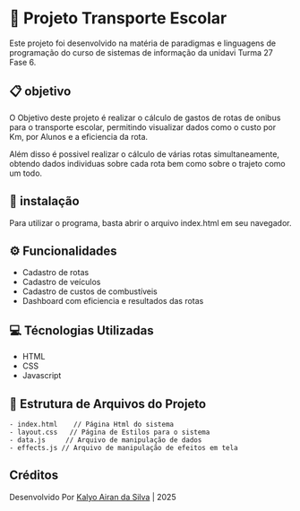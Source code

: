 
# 🚌 Projeto Transporte Escolar

Este projeto foi desenvolvido na matéria de paradigmas e linguagens de programação do curso de sistemas de informação da unidavi Turma 27 Fase 6.

## 📋 objetivo

O Objetivo deste projeto é realizar o cálculo de gastos de rotas de onibus para o transporte escolar, permitindo visualizar dados como o custo por Km, por Alunos e a eficiencia da rota.

Além disso é possivel realizar o cálculo de várias rotas simultaneamente, obtendo dados individuas sobre cada rota bem como sobre o trajeto como um todo.

## 🔌 instalação

Para utilizar o programa, basta abrir o arquivo index.html em seu navegador.

## ⚙️ Funcionalidades

 - Cadastro de rotas 
 - Cadastro de veículos
 - Cadastro de custos de combustíveis
 - Dashboard com eficiencia e resultados das rotas 

## 💻 Técnologias Utilizadas

 - HTML
 - CSS
 - Javascript

## 📁 Estrutura de Arquivos do Projeto

```
- index.html    // Página Html do sistema
- layout.css   // Página de Estilos para o sistema 
- data.js     // Arquivo de manipulação de dados
- effects.js // Arquivo de manipulação de efeitos em tela
```

## Créditos

Desenvolvido Por [Kalyo Airan da Silva](https://github.com/kalyo-silva) | 2025